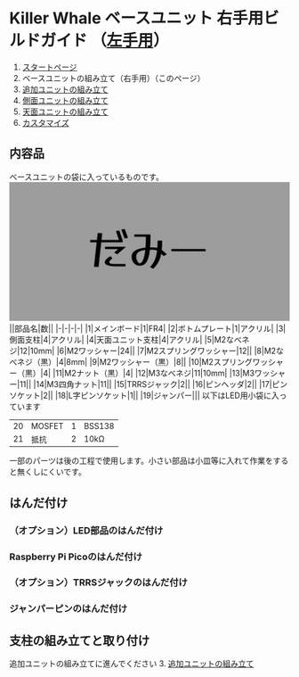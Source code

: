 # Killer Whale ベースユニット 右手用ビルドガイド （[左手用](../左手用/ベースユニット.md)）

1. [スタートページ](../README.md)
2. ベースユニットの組み立て（右手用）（このページ）
3. [追加ユニットの組み立て](../右手用/追加ユニット.md)
4. [側面ユニットの組み立て](../右手用/側面ユニット.md)
5.  [天面ユニットの組み立て](../右手用/天面ユニット.md)
6.  [カスタマイズ](../右手用/カスタマイズ.md)

## 内容品
ベースユニットの袋に入っているものです。
![ダミーキャプション ベース部品](../img/IMG_.jpeg)  
||部品名|数||
|-|-|-|-|
|1|メインボード|1|FR4|
|2|ボトムプレート|1|アクリル|
|3|側面支柱|4|アクリル|
|4|天面ユニット支柱|4|アクリル|
|5|M2なべネジ|12|10mm|
|6|M2ワッシャー|24||
|7|M2スプリングワッシャー|12||
|8|M2なべネジ（黒）|4|8mm|
|9|M2ワッシャー（黒）|8||
|10|M2スプリングワッシャー（黒）|4|
|11|M2ナット（黒）|4|
|12|M3なべネジ|11|10mm|
|13|M3ワッシャー|11||
|14|M3四角ナット|11||
|15|TRRSジャック|2||
|16|ピンヘッダ|2||
|17|ピンソケット|2||
|18|L字ピンソケット|1||
|19|ジャンパー|||
以下はLED用小袋に入っています
<table>
    <tr>
      <td>20</td>
      <td>MOSFET</td>
      <td>1</td>
      <td>BSS138</td>
    </tr>
    <tr>
      <td>21</td>
      <td>抵抗</td>
      <td>2</td>
      <td>10kΩ</td>
    </tr>
 </table>

一部のパーツは後の工程で使用します。小さい部品は小皿等に入れて作業をすると無くしにくいです。

## はんだ付け
### （オプション）LED部品のはんだ付け
### Raspberry Pi Picoのはんだ付け
### （オプション）TRRSジャックのはんだ付け
### ジャンパーピンのはんだ付け

## 支柱の組み立てと取り付け


追加ユニットの組み立てに進んでください
3. [追加ユニットの組み立て](../右手用/追加ユニット.md)
